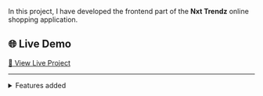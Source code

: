 In this project, I have developed the frontend part of the **Nxt Trendz** online shopping application. 

## 🌐 Live Demo

[🔗 View Live Project](https://nxt-trendz-git-main-jaswanthi-s-projects.vercel.app)

---

<details>
<summary>Features added</summary>
<br/>

The app must have the following functionalities

  - Feature 1
    - **User Authentication**
       - A login page authenticates users using a username and password. After a successful login, the user is redirected to the product 
         listing page. Unauthorized users trying to access protected routes (like /cart) are redirected back to /login

  - Feature 2
     - **Products Page**: Displayed a list of products with details such as name, price, rating, and image. The list is dynamically 
       generated using React components and data fetched or provided through mock APIs.
    - **Search Functionality**: A real-time search bar allows users to search for products by name. As the user types, the product list updates 
      instantly to match the search keyword.
    - **Sort Feature**: Users can sort the products by price in ascending or descending order. This is controlled through a dropdown menu that 
      updates the product list immediately.
   - **Filter Options**: Users can filter products based on categories like "Clothing", "Electronics", "Appliances", "Grocery", "Toys" and also 
      by ratings

  - Feature 3
   - **Cart Management**:
   - Increasing or decreasing the quantity of items
   - Removing items from the cart
   - Viewing the total price and item count
   - Cart data remains consistent until the user logs out or clears it

  
</details>



